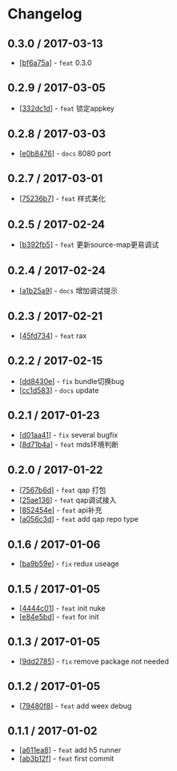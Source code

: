 # Changelog 


## 0.3.0 / 2017-03-13 

  * [[bf6a75a](http://gitlab.alibaba-inc.com/fie/fie-toolkit-nuke/commit/bf6a75a4fb4b43bd34d48180487e4d9896e0fcd9)] - `feat` 0.3.0 

## 0.2.9 / 2017-03-05 

  * [[332dc1d](http://gitlab.alibaba-inc.com/fie/fie-toolkit-nuke/commit/332dc1d48093e1b4dfbc49b26d235e09954131bb)] - `feat` 锁定appkey 

## 0.2.8 / 2017-03-03 

  * [[e0b8476](http://gitlab.alibaba-inc.com/fie/fie-toolkit-nuke/commit/e0b8476176371ca2c4b05a7248f084a4aec17134)] - `docs` 8080 port 

## 0.2.7 / 2017-03-01 

  * [[75236b7](http://gitlab.alibaba-inc.com/fie/fie-toolkit-nuke/commit/75236b78d6ef89b6e6515f24b160ada01cefc652)] - `feat` 样式美化 

## 0.2.5 / 2017-02-24 

  * [[b392fb5](http://gitlab.alibaba-inc.com/fie/fie-toolkit-nuke/commit/b392fb56bd5c9ebb51d2220d48eab08fc6f6c3ce)] - `feat` 更新source-map更易调试 

## 0.2.4 / 2017-02-24 

  * [[a1b25a9](http://gitlab.alibaba-inc.com/fie/fie-toolkit-nuke/commit/a1b25a917656ed895d66732e9d833a5b8541c877)] - `docs` 增加调试提示 

## 0.2.3 / 2017-02-21 

  * [[45fd734](http://gitlab.alibaba-inc.com/fie/fie-toolkit-nuke/commit/45fd73479476809b26dd9f2c052dca71323dd33c)] - `feat` rax 

## 0.2.2 / 2017-02-15 

  * [[dd8430e](http://gitlab.alibaba-inc.com/fie/fie-toolkit-nuke/commit/dd8430eefa623595891b9259992bd88de387ba47)] - `fix` bundle切换bug 
  * [[cc1d583](http://gitlab.alibaba-inc.com/fie/fie-toolkit-nuke/commit/cc1d58377d1208252dd7c04c3f437c44f24ad18b)] - `docs` update 

## 0.2.1 / 2017-01-23 

  * [[d01aa41](http://gitlab.alibaba-inc.com/fie/fie-toolkit-nuke/commit/d01aa41b45e796219d9e6e4c99161adb50c45381)] - `fix` several bugfix 
  * [[8d71b4a](http://gitlab.alibaba-inc.com/fie/fie-toolkit-nuke/commit/8d71b4ae39debaee9f6e8139d4ff95eee744c573)] - `feat` mds环境判断 

## 0.2.0 / 2017-01-22 

  * [[7567b6d](http://gitlab.alibaba-inc.com/fie/fie-toolkit-nuke/commit/7567b6d167aee55c0f1cdfaa0fd2205f18900e98)] - `feat` qap 打包 
  * [[25ae136](http://gitlab.alibaba-inc.com/fie/fie-toolkit-nuke/commit/25ae136e4abacda201e209d94efc8215ca175322)] - `feat` qap调试接入 
  * [[852454e](http://gitlab.alibaba-inc.com/fie/fie-toolkit-nuke/commit/852454e2e0a061b09aaff2182ed94507dc92eead)] - `feat` api补充 
  * [[a056c3d](http://gitlab.alibaba-inc.com/fie/fie-toolkit-nuke/commit/a056c3d8f8f1530b30dcc8f2573bd82ee879a3e6)] - `feat` add qap repo type 

## 0.1.6 / 2017-01-06 

  * [[ba9b59e](http://gitlab.alibaba-inc.com/fie/fie-toolkit-nuke/commit/ba9b59e0e4eaaf35a84a9acce3428c16af8b6234)] - `fix` redux useage 

## 0.1.5 / 2017-01-05 

  * [[4444c01](http://gitlab.alibaba-inc.com/fie/fie-toolkit-nuke/commit/4444c012be92545d6a206403999048203f441789)] - `feat` init nuke 
  * [[e84e5bd](http://gitlab.alibaba-inc.com/fie/fie-toolkit-nuke/commit/e84e5bd0fe315670da1c8bca8f56f83be16c643b)] - `feat` for init 

## 0.1.3 / 2017-01-05 

  * [[9dd2785](http://gitlab.alibaba-inc.com/fie/fie-toolkit-nuke/commit/9dd27858be0685d4cfed8f4d9c2055e4b20065a4)] - `fix` remove package not needed 

## 0.1.2 / 2017-01-05 

  * [[79480f8](http://gitlab.alibaba-inc.com/fie/fie-toolkit-nuke/commit/79480f86f9882cbc445482827816937d0d001d7e)] - `feat` add weex debug 

## 0.1.1 / 2017-01-02 

  * [[a611ea8](http://gitlab.alibaba-inc.com/fie/fie-toolkit-nuke/commit/a611ea8cd90114d42cb9c42881f8130dfb896e13)] - `feat` add h5 runner 
  * [[ab3b12f](http://gitlab.alibaba-inc.com/fie/fie-toolkit-nuke/commit/ab3b12f5ce865d2dc97e2859ce6e8bf65ce4aace)] - `feat` first commit 

